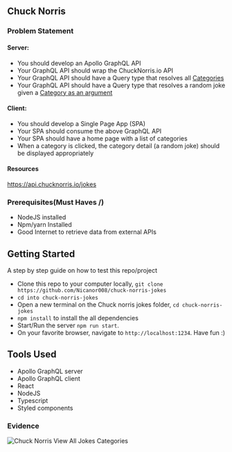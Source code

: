 ## Chuck Norris
### Problem Statement
#### Server:
- You should develop an Apollo GraphQL API
- Your GraphQL API should wrap the ChuckNorris.io API
- Your GraphQL API should have a Query type that resolves all [Categories](https://api.chucknorris.io/jokes/categories)
- Your GraphQL API should have a Query type that resolves a random joke
given a [Category as an argument](https://api.chucknorris.io/jokes/random?category={category})

#### Client:
- You should develop a Single Page App SPA
- Your SPA should consume the above GraphQL API
- Your SPA should have a home page with a list of categories
- When a category is clicked, the category detail (a random joke) should be
displayed appropriately

#### Resources
https://api.chucknorris.io/jokes

### Prerequisites(Must Haves /)
- NodeJS installed
- Npm/yarn Installed
- Good Internet to retrieve data from external APIs

## Getting Started
A step by step guide on how to test this repo/project
- Clone this repo to your computer locally, `git clone https://github.com/Nicanor008/chuck-norris-jokes`
- `cd into chuck-norris-jokes`
- Open a new terminal on the Chuck norris jokes folder, `cd chuck-norris-jokes`
- `npm install` to install the all dependencies
- Start/Run the server `npm run start`.
- On your favorite browser, navigate to `http://localhost:1234`. Have fun :)

## Tools Used
- Apollo GraphQL server
- Apollo GraphQL client
- React
- NodeJS
- Typescript
- Styled components

### Evidence
![Chuck Norris View All Jokes Categories]()
